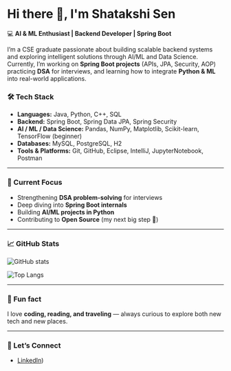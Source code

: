 # Hi there 👋, I'm Shatakshi Sen  

💻 **AI & ML Enthusiast | Backend Developer | Spring Boot**  

I’m a CSE graduate passionate about building scalable backend systems and exploring intelligent solutions through AI/ML and Data Science. 
Currently, I’m working on **Spring Boot projects** (APIs, JPA, Security, AOP) practicing **DSA** for interviews, and learning how to integrate **Python & ML** into real-world applications.

### 🛠️ Tech Stack  
- **Languages:** Java, Python, C++, SQL  
- **Backend:** Spring Boot, Spring Data JPA, Spring Security
- **AI / ML / Data Science:** Pandas, NumPy, Matplotlib, Scikit-learn, TensorFlow (beginner)
- **Databases:** MySQL, PostgreSQL, H2  
- **Tools & Platforms:** Git, GitHub, Eclipse, IntelliJ, JupyterNotebook, Postman  

---

### 📌 Current Focus  
- Strengthening **DSA problem-solving** for interviews  
- Deep diving into **Spring Boot internals**
- Building **AI/ML projects in Python**
- Contributing to **Open Source** (my next big step 🚀)  

---

### 📈 GitHub Stats  
![GitHub stats](https://github-readme-stats.vercel.app/api?username=senChronize&show_icons=true&theme=tokyonight)  

![Top Langs](https://github-readme-stats.vercel.app/api/top-langs/?username=senChronize&layout=compact&theme=tokyonight)  

---

### 🌱 Fun fact  
I love **coding, reading, and traveling** — always curious to explore both new tech and new places.  

---

### 🤝 Let’s Connect  
- [LinkedIn](https://www.linkedin.com/in/shatakshi-sen-08b615228/))    

